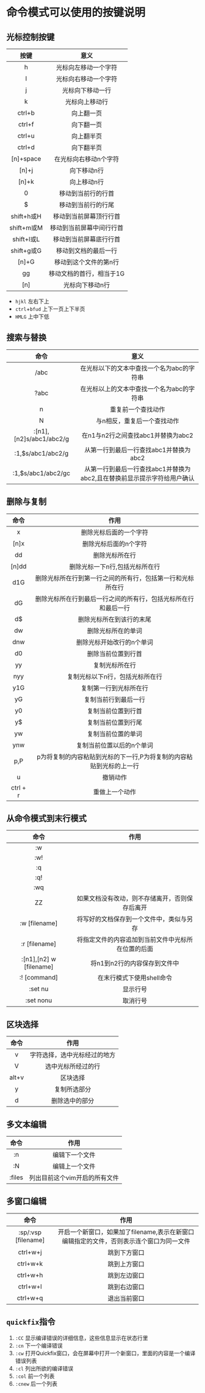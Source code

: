 # 命令模式可以使用的按键说明
## 光标控制按键
|按键  |意义  |
|:----:|:----:|
|h     |光标向左移动一个字符|
|l     |光标向右移动一个字符|
|j     |光标向下移动一行|
|k     |光标向上移动行|
|ctrl+b|向上翻一页|
|ctrl+f|向下翻一页|
|ctrl+u|向上翻半页|
|ctrl+d|向下翻半页|
|[n]+space|在光标向右移动n个字符|
|[n]+j |向下移动n行|
|[n]+k |向上移动n行|
|0     |移动到当前行的行首|
|$     |移动到当前行的行尾|
|shift+h或H|移动到当前屏幕顶行行首|
|shift+m或M|移动到当前屏幕中间行行首|
|shift+l或L|移动到当前屏幕底行行首|
|shift+g或G|移动到文档的最后一行|
|[n]+G|移动到这个文件的第n行
|gg   |移动文档的首行，相当于1G|
|[n]  |光标向下移动n行|

- `hjkl` 左右下上
- `ctrl`+`bfud` 上下一页上下半页
- `HMLG` 上中下低

## 搜索与替换
|命令  |意义  |
|:----:|:----:|
|/abc  |在光标以下的文本中查找一个名为abc的字符串|
|?abc  |在光标以上的文本中查找一个名为abc的字符串|
|n     |重复前一个查找动作|
|N     |与n相反，重复后一个查找动作|
|:[n1],[n2]s/abc1/abc2/g|在n1与n2行之间查找abc1并替换为abc2|
|:1,$s/abc1/abc2/g|从第一行到最后一行查找abc1并替换为abc2|
|:1,$s/abc1/abc2/gc|从第一行到最后一行查找abc1并替换为abc2,且在替换前显示提示字符给用户确认|

## 删除与复制
|命令  |作用  |
|:----:|:----:|
|x     |删除光标后面的一个字符|
|[n]x  |删除光标后面的n个字符|
|dd    |删除光标所在行|
|[n]dd |删除光标一下n行,包括光标所在行|
|d1G   |删除光标所在行到第一行之间的所有行，包括第一行和光标所在行|
|dG    |删除光标所在行到最后一行之间的所有行，包括光标所在行和最后一行|
|d$    |删除光标所在到该行的末尾|
|dw    |删除光标所在的单词|
|dnw   |删除光标开始改行的n个单词|
|d0    |删除当前位置到行首|
|yy    |复制光标所在行|
|nyy   |复制光标以下n行，包括光标所在行|
|y1G   |复制第一行到光标所在行|
|yG    |复制当前行到最后一行|
|y0    |复制当前位置到行首|
|y$    |复制当前位置到行尾|
|yw    |复制当前位置的单词|
|ynw   |复制当前位置以后的n个单词|
|p,P   |p为将复制的内容粘贴到光标的下一行,P为将复制的内容粘贴到光标的上一行|
|u     |撤销动作|
|ctrl + r|重做上一个动作|


## 从命令模式到末行模式
|命令  |  作用|
|:----:|:----:|
|:w    |      |
|:w!   |      |
|:q    |      |
|:q!   |      |
|:wq   |      |
|ZZ    |如果文档没有改动，则不存储离开，否则保存后离开|
|:w [filename]|将写好的文档保存到一个文件中，类似与另存|
|:r [filename]|将指定文件的内容追加到当前文件中光标所在位置的后面|
|:[n1],[n2] w [filename]|将n1到n2行的内容保存到文件中|
|:! [command]|在末行模式下使用shell命令|
|:set nu|显示行号|
|:set nonu|取消行号|

## 区块选择
|命令  |作用  |
|:----:|:----:|
|v     |字符选择，选中光标经过的地方|
|V     |选中光标所经过的行|
|alt+v|区块选择|
|y     |复制所选部分|
|d     |删除选中的部分|

## 多文本编辑
|命令  |作用  |
|:----:|:----:|
|:n    |编辑下一个文件|
|:N    |编辑上一个文件|
|:files|列出目前这个vim开启的所有文件|

## 多窗口编辑
|命令  |作用  |
|:----:|:----:|
|:sp/:vsp [filename]|开启一个新窗口，如果加了filename,表示在新窗口编辑指定的文件，否则表示连个窗口为同一文件|
|ctrl+w+j|跳到下方窗口|
|ctrl+w+k|跳到上方窗口|
|ctrl+w+h|跳到左边窗口|
|ctrl+w+l|跳到右边窗口|
|ctrl+w+q|退出当前窗口|

## `quickfix`指令

1. `:CC` 显示编译错误的详细信息，这些信息显示在状态行里
2. `:cn` 下一个编译错误
3. `:cw` 打开Quickfix窗口，会在屏幕中打开一个新窗口，里面的内容是一个编译错误列表
4. `:cl` 列出所欲的编译错误
5. `:col` 前一个列表
6.  `:cnew` 后一个列表
